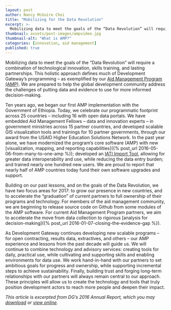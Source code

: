 ```yaml
---
layout: post
author: Nancy McGuire Choi
title: "Mobilizing for the Data Revolution"
excerpt: >-
  Mobilizing data to meet the goals of the “Data Revolution” will require a combination of technological innovation, skills training, and lasting partnerships. This holistic approach defines much of Development Gateway’s programming...
thumbnail: assets/post-images/ampvideo.jpg
thumbnail-alt: "What is AMP?"
categories: [innovation, aid management]
published: true
---
```


Mobilizing data to meet the goals of the “Data Revolution” will require a combination of technological innovation, skills training, and lasting partnerships. This holistic approach defines much of Development Gateway’s programming – as exemplified by our [Aid Management Program (AMP)](http://www.developmentgateway.org/expertise/amp/).  We are prepared to help the global development community address the challenges of putting data and evidence to use for more informed decision-making. 

Ten years ago, we began our first AMP implementation with the Government of Ethiopia. Today, we celebrate our programmatic footprint across 25 countries – including 16 with open data portals. We have embedded Aid Management Fellows – data and innovation experts – in government ministries across 15 partner countries, and developed scalable GIS visualization tools and trainings for 10 partner governments, through our award from the USAID Higher Education Solutions Network. In the past year alone, we have modernized the program’s core software (AMP) with new [visualization, mapping, and reporting capabilities]({% post_url 2016-05-06-from-many-to-one-amp %}); developed an [IATI Import Tool](https://github.com/devgateway/iatiimport), allowing for greater data interoperability and use, while reducing the data entry burden; and trained nearly one hundred new users. We are proud to report that nearly half of AMP countries today fund their own software upgrades and support. 

Building on our past lessons, and on the goals of the Data Revolution, we have two focus areas for 2017: to grow our presence in new countries, and to accelerate the “graduation” of current partners to full ownership of their programs and technology. For members of the aid management community, we are beginning to release source code on Github from some modules of the AMP software. For current Aid Management Program partners, we aim to accelerate the move from data collection to rigorous [analysis for decision-making]({% post_url 2016-01-07-closing-the-evidence-gap %}). 

As Development Gateway continues developing new scalable programs – for open contracting, results data, extractives, and others – our AMP experience and lessons from the past decade will guide us. We will continue to combine technology and advisory services: creating tools for daily, practical use, while cultivating and supporting skills and enabling environments for data use. We work hand-in-hand with our partners to set ambitious goals for progress and ownership, while supporting incremental steps to achieve sustainability. Finally, building trust and forging long-term relationships with our partners will always remain central to our approach. These principles will allow us to create the technology and tools that truly position development actors to reach more people and deepen their impact.

*This article is excerpted from DG’s 2016 Annual Report, which you may [download](http://www.developmentgateway.org/assets/financials/dg_2016_annual_report_eng.pdf) or [view online](https://issuu.com/devgateway/docs/dg_2016_annual_report_eng).*
